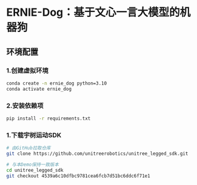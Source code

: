 # ERNIE-Dog：基于文心一言大模型的机器狗

## 环境配置

### 1.创建虚拟环境

```sh
conda create -n ernie_dog python=3.10
conda activate ernie_dog
```

### 2.安装依赖项

```sh
pip install -r requirements.txt
```

### 1.下载宇树运动SDK

```sh
# 由GitHub拉取仓库
git clone https://github.com/unitreerobotics/unitree_legged_sdk.git

# 与本Demo保持一致版本
cd unitree_legged_sdk
git checkout 4539a6c10dfbc9781cea6fcb7d51bc6ddc6f71e1
```